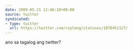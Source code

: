 ```yaml
---
date: 2009-05-21 12:46:18+00:00
source: twitter
syndicated:
- type: twitter
  url: https://twitter.com/roytang/statuses/1870451127/
---
```


ano sa tagalog ang twitter?